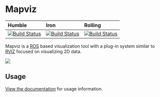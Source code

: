 Mapviz
======
| Humble | Iron | Rolling |
| :--- | :--- | :--- |
| [![Build Status](https://build.ros2.org/job/Hdev__mapviz__ubuntu_jammy_amd64/badge/icon)](https://build.ros2.org/job/Hdev__mapviz__ubuntu_jammy_amd64/) | [![Build Status](https://build.ros2.org/job/Idev__mapviz__ubuntu_jammy_amd64/badge/icon)](https://build.ros2.org/job/Idev__mapviz__ubuntu_jammy_amd64/) | [![Build Status](https://build.ros2.org/job/Rdev__mapviz__ubuntu_jammy_amd64/badge/icon)](https://build.ros2.org/job/Rdev__mapviz__ubuntu_jammy_amd64/)

Mapviz is a [ROS](http://www.ros.org/) based visualization tool with a plug-in system similar to [RVIZ](http://wiki.ros.org/rviz) focused on visualizing 2D data.

![](https://github.com/swri-robotics/mapviz/wiki/mapviz.png)

Usage
-----

[View the documentation](https://swri-robotics.github.io/mapviz/) for usage information.
